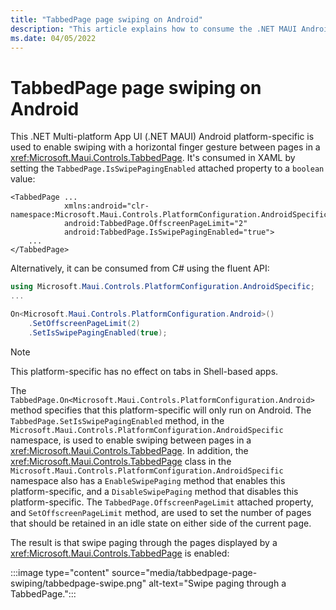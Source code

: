 ```yaml
---
title: "TabbedPage page swiping on Android"
description: "This article explains how to consume the .NET MAUI Android platform-specific that enables swiping with a horizontal finger gesture between pages in a TabbedPage."
ms.date: 04/05/2022
---
```


# TabbedPage page swiping on Android

This .NET Multi-platform App UI (.NET MAUI) Android platform-specific is used to enable swiping with a horizontal finger gesture between pages in a <xref:Microsoft.Maui.Controls.TabbedPage>. It's consumed in XAML by setting the `TabbedPage.IsSwipePagingEnabled` attached property to a `boolean` value:

```xaml
<TabbedPage ...
            xmlns:android="clr-namespace:Microsoft.Maui.Controls.PlatformConfiguration.AndroidSpecific;assembly=Microsoft.Maui.Controls"
            android:TabbedPage.OffscreenPageLimit="2"
            android:TabbedPage.IsSwipePagingEnabled="true">
    ...
</TabbedPage>
```

Alternatively, it can be consumed from C# using the fluent API:

```csharp
using Microsoft.Maui.Controls.PlatformConfiguration.AndroidSpecific;
...

On<Microsoft.Maui.Controls.PlatformConfiguration.Android>()
    .SetOffscreenPageLimit(2)
    .SetIsSwipePagingEnabled(true);
```

> [!NOTE]
> This platform-specific has no effect on tabs in Shell-based apps.

The `TabbedPage.On<Microsoft.Maui.Controls.PlatformConfiguration.Android>` method specifies that this platform-specific will only run on Android. The `TabbedPage.SetIsSwipePagingEnabled` method, in the `Microsoft.Maui.Controls.PlatformConfiguration.AndroidSpecific` namespace, is used to enable swiping between pages in a <xref:Microsoft.Maui.Controls.TabbedPage>. In addition, the <xref:Microsoft.Maui.Controls.TabbedPage> class in the `Microsoft.Maui.Controls.PlatformConfiguration.AndroidSpecific` namespace also has a `EnableSwipePaging` method that enables this platform-specific, and a `DisableSwipePaging` method that disables this platform-specific. The `TabbedPage.OffscreenPageLimit` attached property, and `SetOffscreenPageLimit` method, are used to set the number of pages that should be retained in an idle state on either side of the current page.

The result is that swipe paging through the pages displayed by a <xref:Microsoft.Maui.Controls.TabbedPage> is enabled:

:::image type="content" source="media/tabbedpage-page-swiping/tabbedpage-swipe.png" alt-text="Swipe paging through a TabbedPage.":::
